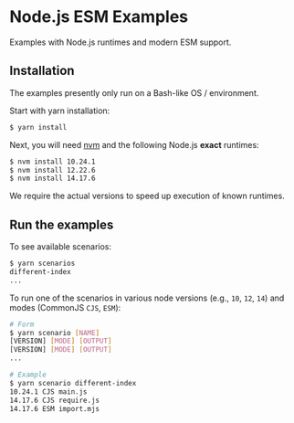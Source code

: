 Node.js ESM Examples
====================

Examples with Node.js runtimes and modern ESM support.

## Installation

The examples presently only run on a Bash-like OS / environment.

Start with yarn installation:

```sh
$ yarn install
```

Next, you will need [nvm](https://github.com/nvm-sh/nvm) and the following Node.js **exact** runtimes:

```sh
$ nvm install 10.24.1
$ nvm install 12.22.6
$ nvm install 14.17.6
```

We require the actual versions to speed up execution of known runtimes.

## Run the examples

To see available scenarios:

```sh
$ yarn scenarios
different-index
...
```

To run one of the scenarios in various node versions (e.g., `10`, `12`, `14`) and modes (CommonJS `CJS`, `ESM`):

```sh
# Form
$ yarn scenario [NAME]
[VERSION] [MODE] [OUTPUT]
[VERSION] [MODE] [OUTPUT]
...

# Example
$ yarn scenario different-index
10.24.1 CJS main.js
14.17.6 CJS require.js
14.17.6 ESM import.mjs
```

